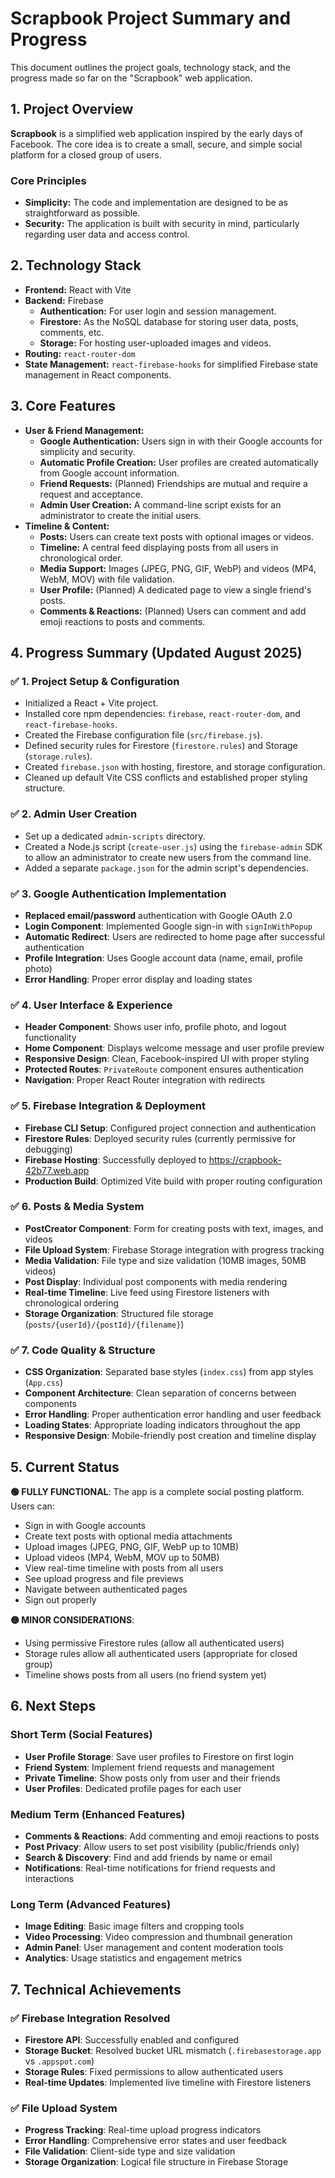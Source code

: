 # Scrapbook Project Summary and Progress

This document outlines the project goals, technology stack, and the progress made so far on the "Scrapbook" web application.

## 1. Project Overview

**Scrapbook** is a simplified web application inspired by the early days of Facebook. The core idea is to create a small, secure, and simple social platform for a closed group of users.

### Core Principles
*   **Simplicity:** The code and implementation are designed to be as straightforward as possible.
*   **Security:** The application is built with security in mind, particularly regarding user data and access control.

## 2. Technology Stack

*   **Frontend:** React with Vite
*   **Backend:** Firebase
    *   **Authentication:** For user login and session management.
    *   **Firestore:** As the NoSQL database for storing user data, posts, comments, etc.
    *   **Storage:** For hosting user-uploaded images and videos.
*   **Routing:** `react-router-dom`
*   **State Management:** `react-firebase-hooks` for simplified Firebase state management in React components.

## 3. Core Features

*   **User & Friend Management:**
    *   **Google Authentication:** Users sign in with their Google accounts for simplicity and security.
    *   **Automatic Profile Creation:** User profiles are created automatically from Google account information.
    *   **Friend Requests:** (Planned) Friendships are mutual and require a request and acceptance.
    *   **Admin User Creation:** A command-line script exists for an administrator to create the initial users.
*   **Timeline & Content:**
    *   **Posts:** Users can create text posts with optional images or videos.
    *   **Timeline:** A central feed displaying posts from all users in chronological order.
    *   **Media Support:** Images (JPEG, PNG, GIF, WebP) and videos (MP4, WebM, MOV) with file validation.
    *   **User Profile:** (Planned) A dedicated page to view a single friend's posts.
    *   **Comments & Reactions:** (Planned) Users can comment and add emoji reactions to posts and comments.

## 4. Progress Summary (Updated August 2025)

### ✅ 1. Project Setup & Configuration
*   Initialized a React + Vite project.
*   Installed core npm dependencies: `firebase`, `react-router-dom`, and `react-firebase-hooks`.
*   Created the Firebase configuration file (`src/firebase.js`).
*   Defined security rules for Firestore (`firestore.rules`) and Storage (`storage.rules`).
*   Created `firebase.json` with hosting, firestore, and storage configuration.
*   Cleaned up default Vite CSS conflicts and established proper styling structure.

### ✅ 2. Admin User Creation
*   Set up a dedicated `admin-scripts` directory.
*   Created a Node.js script (`create-user.js`) using the `firebase-admin` SDK to allow an administrator to create new users from the command line.
*   Added a separate `package.json` for the admin script's dependencies.

### ✅ 3. Google Authentication Implementation
*   **Replaced email/password** authentication with Google OAuth 2.0
*   **Login Component**: Implemented Google sign-in with `signInWithPopup`
*   **Automatic Redirect**: Users are redirected to home page after successful authentication
*   **Profile Integration**: Uses Google account data (name, email, profile photo)
*   **Error Handling**: Proper error display and loading states

### ✅ 4. User Interface & Experience
*   **Header Component**: Shows user info, profile photo, and logout functionality
*   **Home Component**: Displays welcome message and user profile preview
*   **Responsive Design**: Clean, Facebook-inspired UI with proper styling
*   **Protected Routes**: `PrivateRoute` component ensures authentication
*   **Navigation**: Proper React Router integration with redirects

### ✅ 5. Firebase Integration & Deployment
*   **Firebase CLI Setup**: Configured project connection and authentication
*   **Firestore Rules**: Deployed security rules (currently permissive for debugging)
*   **Firebase Hosting**: Successfully deployed to https://crapbook-42b77.web.app
*   **Production Build**: Optimized Vite build with proper routing configuration

### ✅ 6. Posts & Media System
*   **PostCreator Component**: Form for creating posts with text, images, and videos
*   **File Upload System**: Firebase Storage integration with progress tracking
*   **Media Validation**: File type and size validation (10MB images, 50MB videos)
*   **Post Display**: Individual post components with media rendering
*   **Real-time Timeline**: Live feed using Firestore listeners with chronological ordering
*   **Storage Organization**: Structured file storage (`posts/{userId}/{postId}/{filename}`)

### ✅ 7. Code Quality & Structure
*   **CSS Organization**: Separated base styles (`index.css`) from app styles (`App.css`)
*   **Component Architecture**: Clean separation of concerns between components
*   **Error Handling**: Proper authentication error handling and user feedback
*   **Loading States**: Appropriate loading indicators throughout the app
*   **Responsive Design**: Mobile-friendly post creation and timeline display

## 5. Current Status

**🟢 FULLY FUNCTIONAL**: The app is a complete social posting platform. Users can:
- Sign in with Google accounts
- Create text posts with optional media attachments
- Upload images (JPEG, PNG, GIF, WebP up to 10MB)
- Upload videos (MP4, WebM, MOV up to 50MB)
- View real-time timeline with posts from all users
- See upload progress and file previews
- Navigate between authenticated pages
- Sign out properly

**🟡 MINOR CONSIDERATIONS**:
- Using permissive Firestore rules (allow all authenticated users)
- Storage rules allow all authenticated users (appropriate for closed group)
- Timeline shows posts from all users (no friend system yet)

## 6. Next Steps

### Short Term (Social Features)
*   **User Profile Storage**: Save user profiles to Firestore on first login
*   **Friend System**: Implement friend requests and management
*   **Private Timeline**: Show posts only from user and their friends
*   **User Profiles**: Dedicated profile pages for each user

### Medium Term (Enhanced Features)
*   **Comments & Reactions**: Add commenting and emoji reactions to posts
*   **Post Privacy**: Allow users to set post visibility (public/friends only)
*   **Search & Discovery**: Find and add friends by name or email
*   **Notifications**: Real-time notifications for friend requests and interactions

### Long Term (Advanced Features)
*   **Image Editing**: Basic image filters and cropping tools
*   **Video Processing**: Video compression and thumbnail generation
*   **Admin Panel**: User management and content moderation tools
*   **Analytics**: Usage statistics and engagement metrics

## 7. Technical Achievements

### ✅ Firebase Integration Resolved
*   **Firestore API**: Successfully enabled and configured
*   **Storage Bucket**: Resolved bucket URL mismatch (`.firebasestorage.app` vs `.appspot.com`)
*   **Storage Rules**: Fixed permissions to allow authenticated users
*   **Real-time Updates**: Implemented live timeline with Firestore listeners

### ✅ File Upload System
*   **Progress Tracking**: Real-time upload progress indicators
*   **Error Handling**: Comprehensive error states and user feedback
*   **File Validation**: Client-side type and size validation
*   **Storage Organization**: Logical file structure in Firebase Storage
